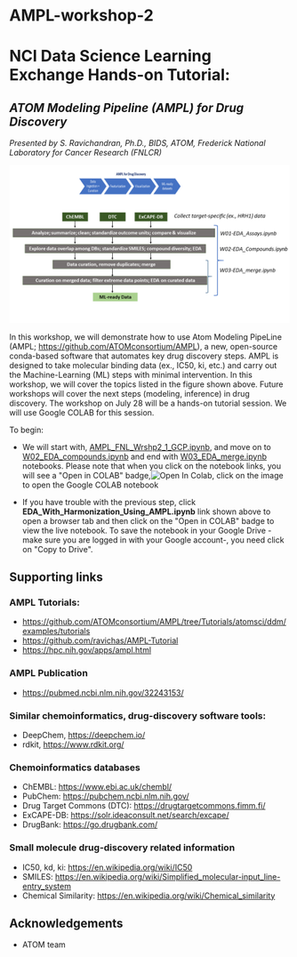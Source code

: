 # AMPL-workshop-2

# NCI Data Science Learning Exchange Hands-on Tutorial: 
## *ATOM Modeling Pipeline (AMPL) for Drug Discovery*
*Presented by S. Ravichandran, Ph.D., BIDS, ATOM, Frederick National Laboratory for Cancer Research (FNLCR)*

![ML-ready dataset creation using AMPL](Img/WS2-Overview.png) 
 

In this workshop, we will demonstrate how to use Atom Modeling PipeLine (AMPL; https://github.com/ATOMconsortium/AMPL), a new, open-source conda-based software that automates key drug discovery steps. AMPL is designed to take molecular binding data (ex., IC50, ki, etc.) and carry out the Machine-Learning (ML) steps with minimal intervention. In this workshop, we will cover the topics listed in the figure shown above. Future workshops will cover the next steps (modeling, inference) in drug discovery.
The workshop on July 28 will be a hands-on tutorial session. We will use Google COLAB for this session. 

To begin: 
  
* We will start with, [AMPL_FNL_Wrshp2_1_GCP.ipynb](https://nbviewer.jupyter.org/github/ravichas/AMPL-workshop-2/blob/main/AMPL_FNL_Wrshp2_1_GCP.ipynb), and move on to [W02_EDA_compounds.ipynb](https://github.com/ravichas/AMPL-workshop-2/blob/main/W02_EDA_compounds.ipynb) and end with [W03_EDA_merge.ipynb](https://github.com/ravichas/AMPL-workshop-2/blob/main/W03_EDA_merge.ipynb) notebooks. Please note that when you click on the notebook links, you will see a "Open in COLAB" badge,![Open In Colab](https://colab.research.google.com/assets/colab-badge.svg), click on the image to open the Google COLAB notebook

* If you have trouble with the previous step, click **EDA_With_Harmonization_Using_AMPL.ipynb** link shown above to open a browser tab and then click on the "Open in COLAB" badge to view the live notebook. To save the notebook in your Google Drive -make sure you are logged in with your Google account-, you need click on "Copy to Drive".  

## Supporting links

### AMPL Tutorials:
* https://github.com/ATOMconsortium/AMPL/tree/Tutorials/atomsci/ddm/examples/tutorials 
* https://github.com/ravichas/AMPL-Tutorial
* https://hpc.nih.gov/apps/ampl.html

### AMPL Publication 
* https://pubmed.ncbi.nlm.nih.gov/32243153/

### Similar chemoinformatics, drug-discovery software tools:
* DeepChem, https://deepchem.io/
* rdkit, https://www.rdkit.org/

### Chemoinformatics databases
* ChEMBL: https://www.ebi.ac.uk/chembl/
* PubChem: https://pubchem.ncbi.nlm.nih.gov/
* Drug Target Commons (DTC): https://drugtargetcommons.fimm.fi/
* ExCAPE-DB: https://solr.ideaconsult.net/search/excape/
* DrugBank: https://go.drugbank.com/

### Small molecule drug-discovery related information
* IC50, kd, ki: https://en.wikipedia.org/wiki/IC50
* SMILES: https://en.wikipedia.org/wiki/Simplified_molecular-input_line-entry_system
* Chemical Similarity: https://en.wikipedia.org/wiki/Chemical_similarity

## Acknowledgements
* ATOM team

